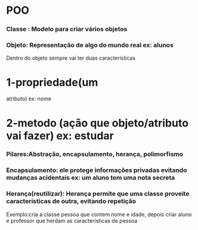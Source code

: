 # POO
 
### Classe : Modelo para criar vários objetos

### Objeto: Representação de algo do mundo real ex: alunos

Dentro do objeto sempre vai ter duas características

# 1-propriedade(um
atributo) ex: nome


# 2-metodo (ação que objeto/atributo vai fazer) ex: estudar


### Pilares:Abstração, encapsulamento, herança, polimorfismo

### Encapsulamento: ele protege informações privadas evitando mudanças acidentais ex: um aluno tem uma nota secreta

### Herança(reutilizar): Herança permite que uma classe proveite características de outra, evitando repetição
Exemplo:cria a classe pessoa que contem nome e idade, depois criar aluno e professor que herdam as características de pessoa

